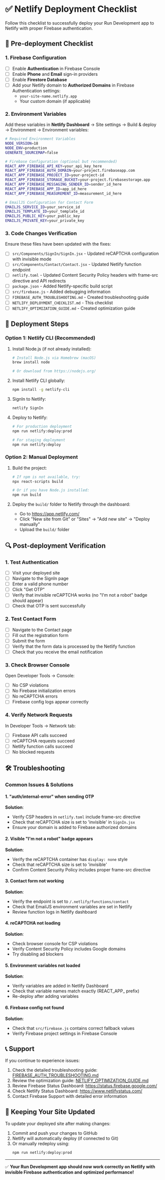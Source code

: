 # ✅ Netlify Deployment Checklist

Follow this checklist to successfully deploy your Run Development app to Netlify with proper Firebase authentication.

## 🔧 Pre-deployment Checklist

### 1. Firebase Configuration
- [ ] Enable **Authentication** in Firebase Console
- [ ] Enable **Phone** and **Email** sign-in providers
- [ ] Enable **Firestore Database**
- [ ] Add your Netlify domain to **Authorized Domains** in Firebase Authentication settings:
  - `your-site-name.netlify.app`
  - Your custom domain (if applicable)

### 2. Environment Variables
Add these variables in **Netlify Dashboard** → Site settings → Build & deploy → Environment → Environment variables:

```bash
# Required Environment Variables
NODE_VERSION=18
NODE_ENV=production
GENERATE_SOURCEMAP=false

# Firebase Configuration (optional but recommended)
REACT_APP_FIREBASE_API_KEY=your_api_key_here
REACT_APP_FIREBASE_AUTH_DOMAIN=your-project.firebaseapp.com
REACT_APP_FIREBASE_PROJECT_ID=your-project-id
REACT_APP_FIREBASE_STORAGE_BUCKET=your-project.firebasestorage.app
REACT_APP_FIREBASE_MESSAGING_SENDER_ID=sender_id_here
REACT_APP_FIREBASE_APP_ID=app_id_here
REACT_APP_FIREBASE_MEASUREMENT_ID=measurement_id_here

# EmailJS Configuration for Contact Form
EMAILJS_SERVICE_ID=your_service_id
EMAILJS_TEMPLATE_ID=your_template_id
EMAILJS_PUBLIC_KEY=your_public_key
EMAILJS_PRIVATE_KEY=your_private_key
```

### 3. Code Changes Verification
Ensure these files have been updated with the fixes:

- [ ] `src/Components/SignIn/SignIn.jsx` - Updated reCAPTCHA configuration with invisible mode
- [ ] `src/Components/Contact/Contact.jsx` - Updated Netlify function endpoint
- [ ] `netlify.toml` - Updated Content Security Policy headers with frame-src directive and API redirects
- [ ] `package.json` - Added Netlify-specific build script
- [ ] `src/firebase.js` - Added debugging information
- [ ] `FIREBASE_AUTH_TROUBLESHOOTING.md` - Created troubleshooting guide
- [ ] `NETLIFY_DEPLOYMENT_CHECKLIST.md` - This checklist
- [ ] `NETLIFY_OPTIMIZATION_GUIDE.md` - Created optimization guide

## 🚀 Deployment Steps

### Option 1: Netlify CLI (Recommended)
1. Install Node.js (if not already installed):
   ```bash
   # Install Node.js via Homebrew (macOS)
   brew install node
   
   # Or download from https://nodejs.org/
   ```

2. Install Netlify CLI globally:
   ```bash
   npm install -g netlify-cli
   ```

3. SignIn to Netlify:
   ```bash
   netlify SignIn
   ```

4. Deploy to Netlify:
   ```bash
   # For production deployment
   npm run netlify:deploy:prod
   
   # For staging deployment
   npm run netlify:deploy
   ```

### Option 2: Manual Deployment
1. Build the project:
   ```bash
   # If npm is not available, try:
   npx react-scripts build
   
   # Or if you have Node.js installed:
   npm run build
   ```

2. Deploy the `build/` folder to Netlify through the dashboard:
   - Go to https://app.netlify.com/
   - Click "New site from Git" or "Sites" → "Add new site" → "Deploy manually"
   - Upload the `build/` folder

## 🔍 Post-deployment Verification

### 1. Test Authentication
- [ ] Visit your deployed site
- [ ] Navigate to the SignIn page
- [ ] Enter a valid phone number
- [ ] Click "Get OTP"
- [ ] Verify that invisible reCAPTCHA works (no "I'm not a robot" badge should appear)
- [ ] Check that OTP is sent successfully

### 2. Test Contact Form
- [ ] Navigate to the Contact page
- [ ] Fill out the registration form
- [ ] Submit the form
- [ ] Verify that the form data is processed by the Netlify function
- [ ] Check that you receive the email notification

### 3. Check Browser Console
Open Developer Tools → Console:
- [ ] No CSP violations
- [ ] No Firebase initialization errors
- [ ] No reCAPTCHA errors
- [ ] Firebase config logs appear correctly

### 4. Verify Network Requests
In Developer Tools → Network tab:
- [ ] Firebase API calls succeed
- [ ] reCAPTCHA requests succeed
- [ ] Netlify function calls succeed
- [ ] No blocked requests

## 🛠️ Troubleshooting

### Common Issues & Solutions

#### 1. "auth/internal-error" when sending OTP
**Solution**: 
- Verify CSP headers in `netlify.toml` include frame-src directive
- Check that reCAPTCHA size is set to 'invisible' in `SignIn.jsx`
- Ensure your domain is added to Firebase authorized domains

#### 2. Visible "I'm not a robot" badge appears
**Solution**:
- Verify the reCAPTCHA container has `display: none` style
- Check that reCAPTCHA size is set to 'invisible'
- Confirm Content Security Policy includes proper frame-src directive

#### 3. Contact form not working
**Solution**:
- Verify the endpoint is set to `/.netlify/functions/contact`
- Check that EmailJS environment variables are set in Netlify
- Review function logs in Netlify dashboard

#### 4. reCAPTCHA not loading
**Solution**:
- Check browser console for CSP violations
- Verify Content Security Policy includes Google domains
- Try disabling ad blockers

#### 5. Environment variables not loaded
**Solution**:
- Verify variables are added in Netlify Dashboard
- Check that variable names match exactly (REACT_APP_ prefix)
- Re-deploy after adding variables

#### 6. Firebase config not found
**Solution**:
- Check that `src/firebase.js` contains correct fallback values
- Verify Firebase project settings in Firebase Console

## 📞 Support

If you continue to experience issues:

1. Check the detailed troubleshooting guide: [FIREBASE_AUTH_TROUBLESHOOTING.md](FIREBASE_AUTH_TROUBLESHOOTING.md)
2. Review the optimization guide: [NETLIFY_OPTIMIZATION_GUIDE.md](NETLIFY_OPTIMIZATION_GUIDE.md)
3. Review Firebase Status Dashboard: https://status.firebase.google.com/
4. Check Netlify Status Dashboard: https://www.netlifystatus.com/
5. Contact Firebase Support with detailed error information

## 🔄 Keeping Your Site Updated

To update your deployed site after making changes:

1. Commit and push your changes to GitHub
2. Netlify will automatically deploy (if connected to Git)
3. Or manually redeploy using:
   ```bash
   npm run netlify:deploy:prod
   ```

---

✅ **Your Run Development app should now work correctly on Netlify with invisible Firebase authentication and optimized performance!**